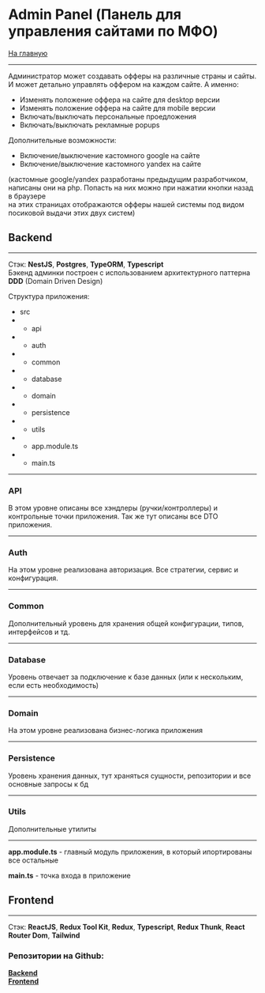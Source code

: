 # Admin Panel (Панель для управления сайтами по МФО)

[На главную](/README.md)

---

Администратор может создавать офферы на различные страны и сайты. И может детально управлять оффером на каждом сайте. А именно:

- Изменять положение оффера на сайте для desktop версии
- Изменять положение оффера на сайте для mobile версии
- Включать/выключать персональные проедложения
- Включать/выключать рекламные popups

Дополнительные возможности:

- Включение/выключение кастомного google на сайте
- Включение/выключение кастомного yandex на сайте

(кастомные google/yandex разработаны предыдущим разработчиком, написаны они на php. Попасть на них можно при нажатии кнопки назад в браузере  
на этих страницах отображаются офферы нашей системы под видом посиковой выдачи этих двух систем)

## Backend
---
Стэк: __NestJS__, __Postgres__, __TypeORM__, __Typescript__  
Бэкенд админки построен с использованием архитектурного паттерна __DDD__ (Domain Driven Design)  

Структура приложения:
- src
- - api
- - auth
- - common
- - database
- - domain
- - persistence
- - utils
- - app.module.ts
- - main.ts
---
### __API__  

В этом уровне описаны все хэндлеры (ручки/контроллеры) и контрольные точки приложения. Так же тут описаны все DTO приложения.

---
### __Auth__

На этом уровне реализована авторизация. Все стратегии, сервис и конфигурация.

---
### __Common__

Дополнительный уровень для хранения общей конфигурации, типов, интерфейсов и тд.

---
### __Database__

Уровень отвечает за подключение к базе данных (или к нескольким, если есть необходимость)

---
### __Domain__  

На этом уровне реализована бизнес-логика приложения

---
### __Persistence__

Уровень хранения данных, тут храняться сущности, репозитории и все основные запросы к бд

---
### __Utils__

Дополнительные утилиты

---
__app.module.ts__ - главный модуль приложения, в который ипортированы все остальные  

__main.ts__ - точка входа в приложение

## Frontend
---
Стэк: __ReactJS__, __Redux Tool Kit__, __Redux__, __Typescript__, __Redux Thunk__, __React Router Dom__, __Tailwind__

### Репозитории на Github:  
[__Backend__](https://github.com/developer-bwm/nest_admin_backend)  
[__Frontend__](https://github.com/developer-bwm/adminpanel_react)

